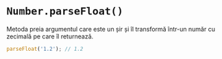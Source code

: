 # `Number.parseFloat()`

Metoda preia argumentul care este un șir și îl transformă într-un număr cu zecimală pe care îl returnează.

```javascript
parseFloat('1.2'); // 1.2
```

